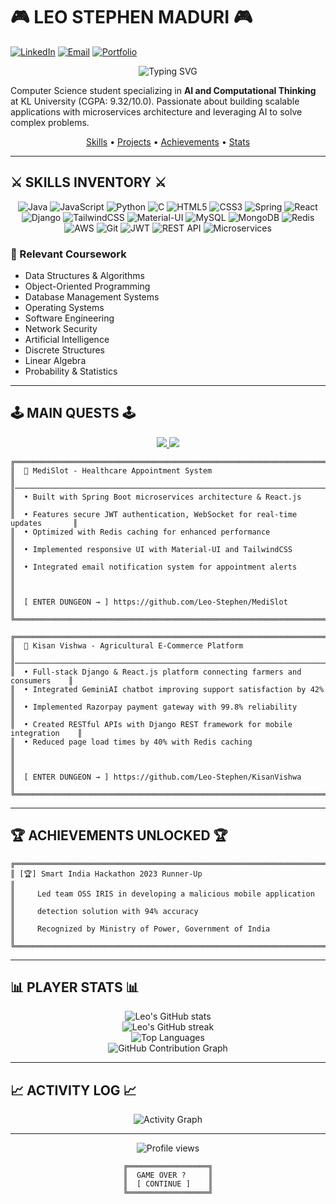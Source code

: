 # 🎮 LEO STEPHEN MADURI 🎮

[![LinkedIn](https://img.shields.io/badge/CONNECT-Leo_Stephen_Maduri-00FFFF?style=for-the-badge&logo=linkedin&logoColor=white&labelColor=000000)](https://www.linkedin.com/in/leo-stephen-maduri/)
[![Email](https://img.shields.io/badge/SEND_MESSAGE-leostephen.maduri%40gmail.com-00FFFF?style=for-the-badge&logo=gmail&logoColor=white&labelColor=000000)](mailto:leostephen.maduri@gmail.com)
[![Portfolio](https://img.shields.io/badge/PORTFOLIO-Visit_Site-00FFFF?style=for-the-badge&logo=firefox&logoColor=white&labelColor=000000)](https://your-portfolio-url.com)

<div align="center">
  <img src="https://readme-typing-svg.herokuapp.com?font=Press+Start+2P&size=18&duration=3000&pause=1000&color=00FFFF&center=true&vCenter=true&width=500&lines=FULL+STACK+DEVELOPER;MICROSERVICES+ARCHITECT;AI+ENTHUSIAST;PRESS+START+TO+CONTINUE..." alt="Typing SVG" />
</div>

Computer Science student specializing in **AI and Computational Thinking** at KL University (CGPA: 9.32/10.0). Passionate about building scalable applications with microservices architecture and leveraging AI to solve complex problems.

<div align="center">
  <a href="#skills-inventory">Skills</a> •
  <a href="#main-quests">Projects</a> •
  <a href="#achievements-unlocked">Achievements</a> •
  <a href="#player-stats">Stats</a>
</div>

---

## ⚔️ SKILLS INVENTORY ⚔️

<div align="center">
  <img src="https://img.shields.io/badge/java-%23ED8B00.svg?style=for-the-badge&logo=openjdk&logoColor=00FFFF&labelColor=000000" alt="Java" />
  <img src="https://img.shields.io/badge/javascript-%23F7DF1E.svg?style=for-the-badge&logo=javascript&logoColor=00FFFF&labelColor=000000" alt="JavaScript" />
  <img src="https://img.shields.io/badge/python-3670A0?style=for-the-badge&logo=python&logoColor=00FFFF&labelColor=000000" alt="Python" />
  <img src="https://img.shields.io/badge/c-%2300599C.svg?style=for-the-badge&logo=c&logoColor=00FFFF&labelColor=000000" alt="C" />
  <img src="https://img.shields.io/badge/html5-%23E34F26.svg?style=for-the-badge&logo=html5&logoColor=00FFFF&labelColor=000000" alt="HTML5" />
  <img src="https://img.shields.io/badge/css3-%231572B6.svg?style=for-the-badge&logo=css3&logoColor=00FFFF&labelColor=000000" alt="CSS3" />
  <img src="https://img.shields.io/badge/spring-%236DB33F.svg?style=for-the-badge&logo=spring&logoColor=00FFFF&labelColor=000000" alt="Spring" />
  <img src="https://img.shields.io/badge/react-%2320232a.svg?style=for-the-badge&logo=react&logoColor=00FFFF&labelColor=000000" alt="React" />
  <img src="https://img.shields.io/badge/django-%23092E20.svg?style=for-the-badge&logo=django&logoColor=00FFFF&labelColor=000000" alt="Django" />
  <img src="https://img.shields.io/badge/tailwindcss-%2338B2AC.svg?style=for-the-badge&logo=tailwind-css&logoColor=00FFFF&labelColor=000000" alt="TailwindCSS" />
  <img src="https://img.shields.io/badge/material--ui-%230081CB.svg?style=for-the-badge&logo=material-ui&logoColor=00FFFF&labelColor=000000" alt="Material-UI" />
  <img src="https://img.shields.io/badge/mysql-%2300f.svg?style=for-the-badge&logo=mysql&logoColor=00FFFF&labelColor=000000" alt="MySQL" />
  <img src="https://img.shields.io/badge/MongoDB-%234ea94b.svg?style=for-the-badge&logo=mongodb&logoColor=00FFFF&labelColor=000000" alt="MongoDB" />
  <img src="https://img.shields.io/badge/redis-%23DD0031.svg?style=for-the-badge&logo=redis&logoColor=00FFFF&labelColor=000000" alt="Redis" />
  <img src="https://img.shields.io/badge/AWS-%23FF9900.svg?style=for-the-badge&logo=amazon-aws&logoColor=00FFFF&labelColor=000000" alt="AWS" />
  <img src="https://img.shields.io/badge/git-%23F05033.svg?style=for-the-badge&logo=git&logoColor=00FFFF&labelColor=000000" alt="Git" />
  <img src="https://img.shields.io/badge/JWT-black?style=for-the-badge&logo=JSON%20web%20tokens&logoColor=00FFFF&labelColor=000000" alt="JWT" />
  <img src="https://img.shields.io/badge/REST_API-005571?style=for-the-badge&logo=fastapi&logoColor=00FFFF&labelColor=000000" alt="REST API" />
  <img src="https://img.shields.io/badge/Microservices-FF6C37?style=for-the-badge&logo=fastify&logoColor=00FFFF&labelColor=000000" alt="Microservices" />
</div>

### 🧠 Relevant Coursework

- Data Structures & Algorithms
- Object-Oriented Programming
- Database Management Systems
- Operating Systems
- Software Engineering
- Network Security
- Artificial Intelligence
- Discrete Structures
- Linear Algebra
- Probability & Statistics

---

## 🕹️ MAIN QUESTS 🕹️

<div align="center">
  <a href="https://github.com/Leo-Stephen/MediSlot">
    <img src="https://github-readme-stats.vercel.app/api/pin/?username=Leo-Stephen&repo=MediSlot&theme=synthwave&title_color=00FFFF&text_color=00FFFF&icon_color=00FFFF&border_color=00FFFF&bg_color=000000" />
  </a>
  <a href="https://github.com/Leo-Stephen/KisanVishwa">
    <img src="https://github-readme-stats.vercel.app/api/pin/?username=Leo-Stephen&repo=KisanVishwa&theme=synthwave&title_color=00FFFF&text_color=00FFFF&icon_color=00FFFF&border_color=00FFFF&bg_color=000000" />
  </a>
</div>

```
╔══════════════════════════════════════════════════════════════════════════════╗
║  🏥 MediSlot - Healthcare Appointment System                                 ║
║──────────────────────────────────────────────────────────────────────────────║
║  • Built with Spring Boot microservices architecture & React.js              ║
║  • Features secure JWT authentication, WebSocket for real-time updates       ║
║  • Optimized with Redis caching for enhanced performance                     ║
║  • Implemented responsive UI with Material-UI and TailwindCSS                ║
║  • Integrated email notification system for appointment alerts               ║
║                                                                              ║
║  [ ENTER DUNGEON → ] https://github.com/Leo-Stephen/MediSlot                 ║
╚══════════════════════════════════════════════════════════════════════════════╝
```

```
╔══════════════════════════════════════════════════════════════════════════════╗
║  🌾 Kisan Vishwa - Agricultural E-Commerce Platform                          ║
║──────────────────────────────────────────────────────────────────────────────║
║  • Full-stack Django & React.js platform connecting farmers and consumers    ║
║  • Integrated GeminiAI chatbot improving support satisfaction by 42%         ║
║  • Implemented Razorpay payment gateway with 99.8% reliability               ║
║  • Created RESTful APIs with Django REST framework for mobile integration    ║
║  • Reduced page load times by 40% with Redis caching                         ║
║                                                                              ║
║  [ ENTER DUNGEON → ] https://github.com/Leo-Stephen/KisanVishwa              ║
╚══════════════════════════════════════════════════════════════════════════════╝
```

---

## 🏆 ACHIEVEMENTS UNLOCKED 🏆

```
╔═════════════════════════════════════════════════════════════════════════════╗
║ [🏆] Smart India Hackathon 2023 Runner-Up                                  ║
║     Led team OSS IRIS in developing a malicious mobile application         ║
║     detection solution with 94% accuracy                                   ║
║     Recognized by Ministry of Power, Government of India                    ║
╚═════════════════════════════════════════════════════════════════════════════╝
```

---

## 📊 PLAYER STATS 📊

<div align="center">
  <img src="https://github-readme-stats.vercel.app/api?username=Leo-Stephen&show_icons=true&count_private=true&theme=synthwave&title_color=00FFFF&text_color=00FFFF&icon_color=00FFFF&border_color=00FFFF&bg_color=000000" alt="Leo's GitHub stats" />
</div>

<div align="center">
  <img src="https://github-readme-streak-stats.herokuapp.com/?user=Leo-Stephen&theme=black-ice&background=000000&stroke=00FFFF&ring=00FFFF&fire=00FFFF&currStreakNum=00FFFF&sideNums=00FFFF&currStreakLabel=00FFFF&sideLabels=00FFFF&dates=00FFFF" alt="Leo's GitHub streak" />
</div>

<div align="center">
  <img src="https://github-readme-stats.vercel.app/api/top-langs/?username=Leo-Stephen&layout=compact&theme=synthwave&title_color=00FFFF&text_color=00FFFF&border_color=00FFFF&bg_color=000000" alt="Top Languages" />
</div>

<div align="center">
  <img src="https://github-profile-summary-cards.vercel.app/api/cards/profile-details?username=Leo-Stephen&theme=radical" alt="GitHub Contribution Graph" />
</div>

---

## 📈 ACTIVITY LOG 📈

<div align="center">
  <img src="https://github-readme-activity-graph.vercel.app/graph?username=Leo-Stephen&theme=react-dark&bg_color=000000&color=00FFFF&line=00FFFF&point=FFFFFF&area=true&area_color=00FFFF" alt="Activity Graph" />
</div>

---

<div align="center">
  <img src="https://komarev.com/ghpvc/?username=Leo-Stephen&color=00FFFF&style=for-the-badge&label=VISITORS" alt="Profile views" />
</div>

<div align="center">

```
╔══════════════════╗
║  GAME OVER ?     ║
║  [ CONTINUE ]    ║
╚══════════════════╝
```

</div>
